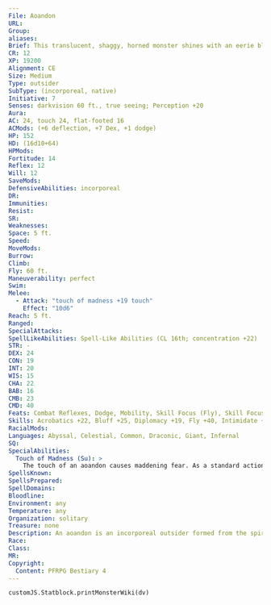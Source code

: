 ```yaml
---
File: Aoandon
URL: 
Group: 
aliases: 
Brief: This translucent, shaggy, horned monster shines with an eerie blue light, and its form trickles into vapor below the waist.
CR: 12
XP: 19200
Alignment: CE
Size: Medium
Type: outsider
SubType: (incorporeal, native)
Initiative: 7
Senses: darkvision 60 ft., true seeing; Perception +20
Aura: 
AC: 24, touch 24, flat-footed 16
ACMods: (+6 deflection, +7 Dex, +1 dodge)
HP: 152
HD: (16d10+64)
HPMods: 
Fortitude: 14
Reflex: 12
Will: 12
SaveMods: 
DefensiveAbilities: incorporeal
DR: 
Immunities: 
Resist: 
SR: 
Weaknesses: 
Space: 5 ft.
Speed: 
MoveMods: 
Burrow: 
Climb: 
Fly: 60 ft.
Maneuverability: perfect
Swim: 
Melee: 
  - Attack: "touch of madness +19 touch"
    Effect: "10d6"
Reach: 5 ft.
Ranged: 
SpecialAttacks: 
SpellLikeAbilities: Spell-Like Abilities (CL 16th; concentration +22)  Constant-true seeing  At Will-darkness  3/day-bestow curse (DC 20), suffocationAPG (DC 21)  1/day-mass pain strikeAPG (DC 21), waves of fatigue
STR: -
DEX: 24
CON: 19
INT: 20
WIS: 15
CHA: 22
BAB: 16
CMB: 23
CMD: 40
Feats: Combat Reflexes, Dodge, Mobility, Skill Focus (Fly), Skill Focus (Intimidate), Spring Attack, Weapon Finesse, Weapon Focus (touch)
Skills: Acrobatics +22, Bluff +25, Diplomacy +19, Fly +40, Intimidate +31, Knowledge (arcana) +20, Knowledge (history) +10, Knowledge (local) +10, Knowledge (nobility) +12, Knowledge (planes) +18, Knowledge (religion) +13, Perception +20, Sense Motive +20, Spellcraft +22, Stealth +22
RacialMods: 
Languages: Abyssal, Celestial, Common, Draconic, Giant, Infernal
SQ: 
SpecialAbilities:
  Touch of Madness (Su): >
    The touch of an aoandon causes maddening fear. As a standard action it can make an incorporeal touch attack that deals 10d6 damage. Any living creature damaged by an aoandon's touch attack must succeed at a DC 24 Will save or be confused for 1d4 rounds. A creature that succeeds at this saving throw can't be confused again by this aoandon's touch of madness for 10 minutes. This is a mind-affecting fear effect. The save DC is Charisma-based.
SpellsKnown: 
SpellsPrepared: 
SpellDomains: 
Bloodline: 
Environment: any
Temperature: any
Organization: solitary
Treasure: none
Description: An aoandon is an incorporeal outsider formed from the spirit of a woman who died pursuing some ill-fated relationship. An aoandon waits for her chance to seek revenge on those who wronged her in her mortal life. If that person is dead, she finds a surrogate-someone who reminds her of the wrongdoer-and acts out her delusions with unrelenting vindictiveness. These spirits can also appear as a result of mishaps with calling spells, but such instances are rare.  CALLING AN AOANDON  Calling an aoandon requires a paper lantern inscribed with runes and fueled by oils costing no less than 5,000 gp. Three or more creatures must chant the creature's name for 1 minute, then extinguish the lantern. There's a 1% chance per Hit Die the callers collectively possess that the aoandon is called. Relatives of the aoandon count as triple their normal Hit Dice. The aoandon isn't under the control of its conjurers, and can return to where she came from only after she has murdered at least one person she feels is responsible for her anguish.
Race: 
Class: 
MR: 
Copyright:
  Content: PFRPG Bestiary 4
---
```

```dataviewjs
customJS.Statblock.printMonsterWiki(dv)
```
